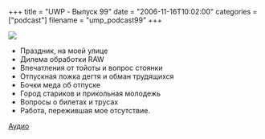 +++
title = "UWP - Выпуск 99"
date = "2006-11-16T10:02:00"
categories = ["podcast"]
filename = "ump_podcast99"
+++

![](https://podcast.umputun.com/images/uwp/uwp99.JPG)

[
](http://picasaweb.google.com/umputun/BushGardens/photo#4996755956435976210)
- Праздник, на моей улице
- Дилема обработки RAW
- Впечатления от тойоты и вопрос стоянки
- Отпускная ложка дегтя и обман трудящихся
- Бочки меда об отпуске
- Город стариков и прикольная молодежь
- Вопросы о билетах и трусах
- Работа, пережившая мое отсутствие.

[Аудио](https://podcast.umputun.com/media/ump_podcast99.mp3)
<audio src="https://podcast.umputun.com/media/ump_podcast99.mp3" preload="none">